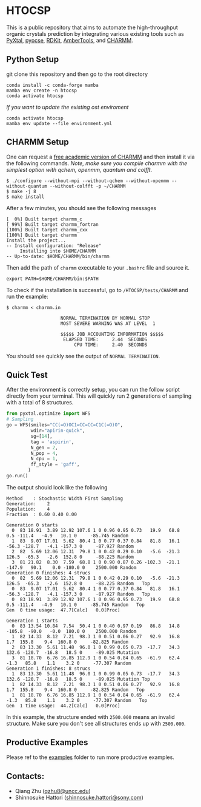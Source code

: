 # HTOCSP

This is a public repository that aims to automate the high-throughput organic crystals prediction by integrating various existing tools such as [PyXtal](https://github.com/MaterSim/PyXtal), [pyocse](https://github.com/MaterSim/pyocse), [RDKit](https://www.rdkit.org), [AmberTools](https://ambermd.org/AmberTools.php), and [CHARMM](https://academiccharmm.org). 
<!-- The current stable version is HTOSCP-v1.0.0 -->

## Python Setup
git clone this repository and then go to the root directory

```
conda install -c conda-forge mamba
mamba env create -n htocsp 
conda activate htocsp
```

*If you want to update the existing ost enviroment*

```
conda activate htocsp
mamba env update --file environment.yml
```

## CHARMM Setup
One can request a [free academic version of CHARMM](https://brooks.chem.lsa.umich.edu/register/) and then install it via the following commands.
*Note, make sure you compile charmm with the simplest option with qchem, openmm, quantum and colfft.*
```
$ ./configure --without-mpi --without-qchem --without-openmm --without-quantum --without-colfft -p ~/CHARMM
$ make -j 8
$ make install
```
After a few minutes, you should see the following messages
```
[  0%] Built target charmm_c
[ 99%] Built target charmm_fortran
[100%] Built target charmm_cxx
[100%] Built target charmm
Install the project...
-- Install configuration: "Release"
     Installing into $HOME/CHARMM
-- Up-to-date: $HOME/CHARMM/bin/charmm
```
Then add the path of `charmm` executable to your `.bashrc` file and source it.
```
export PATH=$HOME/CHARMM/bin:$PATH
```

To check if the installation is successful, go to `/HTOCSP/tests/CHARMM` and run the example:
```
$ charmm < charmm.in

                    NORMAL TERMINATION BY NORMAL STOP
                    MOST SEVERE WARNING WAS AT LEVEL  1

                    $$$$$ JOB ACCOUNTING INFORMATION $$$$$
                     ELAPSED TIME:     2.44  SECONDS
                         CPU TIME:     2.40  SECONDS
```
You should see quickly see the output of `NORMAL TERMINATION`. 


## Quick Test 

After the environment is correctly setup, you can run the follow script directly from your terminal. This will quickly run 2 generations of sampling with a total of 8 structures.

```python
from pyxtal.optimize import WFS
# Sampling
go = WFS(smiles="CC(=O)OC1=CC=CC=C1C(=O)O",
         wdir="apirin-quick",
         sg=[14],
         tag = 'aspirin',
         N_gen = 2,
         N_pop = 4,
         N_cpu = 1,
         ff_style = 'gaff',
        )
go.run()
```
The output should look like the following
```
Method    : Stochastic Width First Sampling
Generation:    2
Population:    4
Fraction  : 0.60 0.40 0.00

Generation 0 starts
  0  83 18.91  3.89 12.92 107.6 1 0 0.96 0.95 0.73   19.9   68.8    0.5 -111.4   -4.9   10.1 0     -85.745 Random  
  1  83  9.07 17.01  5.62  80.4 1 0 0.77 0.37 0.84   81.8   16.1  -56.3 -128.7   -4.1 -157.3 0     -87.927 Random  
  2  82  5.69 12.06 12.31  79.8 1 0 0.42 0.29 0.10   -5.6  -21.3  126.5  -65.3   -2.6  152.8 0     -88.225 Random  
  3  81 21.82  8.30  7.59  68.8 1 0 0.90 0.87 0.26 -102.3  -21.1 -147.9   90.1    0.0 -180.0 0    2500.000 Random  
Generation 0 finishes: 4 strucs
  0  82  5.69 12.06 12.31  79.8 1 0 0.42 0.29 0.10   -5.6  -21.3  126.5  -65.3   -2.6  152.8 0     -88.225 Random   Top
  0  83  9.07 17.01  5.62  80.4 1 0 0.77 0.37 0.84   81.8   16.1  -56.3 -128.7   -4.1 -157.3 0     -87.927 Random   Top
  0  83 18.91  3.89 12.92 107.6 1 0 0.96 0.95 0.73   19.9   68.8    0.5 -111.4   -4.9   10.1 0     -85.745 Random   Top
Gen  0 time usage:  47.7[Calc]   0.0[Proc]

Generation 1 starts
  0  83 13.54 10.84  7.54  50.4 1 0 0.40 0.97 0.19   86.8   14.8 -105.8  -90.0   -0.0  180.0 0    2500.000 Random  
  1  82 14.33  8.12  7.21  98.3 1 0 0.51 0.06 0.27   92.9   16.8    1.7  155.8    9.4  160.8 0     -82.825 Random  
  2  83 13.30  5.61 11.48  96.0 1 0 0.99 0.05 0.73  -17.7   34.3  132.6 -120.7  -16.8   18.5 0     -89.025 Mutation
  3  81 18.70  6.76 16.85 112.9 1 0 0.54 0.84 0.65  -61.9   62.4   -1.3   85.8    1.1    3.2 0     -77.307 Random  
Generation 1 finishes: 8 strucs
  1  83 13.30  5.61 11.48  96.0 1 0 0.99 0.05 0.73  -17.7   34.3  132.6 -120.7  -16.8   18.5 0     -89.025 Mutation Top
  1  82 14.33  8.12  7.21  98.3 1 0 0.51 0.06 0.27   92.9   16.8    1.7  155.8    9.4  160.8 0     -82.825 Random   Top
  1  81 18.70  6.76 16.85 112.9 1 0 0.54 0.84 0.65  -61.9   62.4   -1.3   85.8    1.1    3.2 0     -77.307 Random   Top
Gen  1 time usage:  44.2[Calc]   0.0[Proc]
```
In this example, the structure ended with `2500.000` means an invalid structure. Make sure you don't see all structures ends up with `2500.000`.


## Productive Examples

Please ref to the [examples](https://github.com/MaterSim/HTOCSP/tree/main/examples) folder to run more productive examples.

## Contacts:

- Qiang Zhu (qzhu8@uncc.edu)
- Shinnosuke Hattori (shinnosuke.hattori@sony.com)


